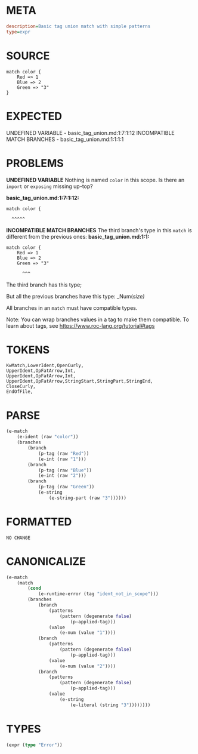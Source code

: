 # META
~~~ini
description=Basic tag union match with simple patterns
type=expr
~~~
# SOURCE
~~~roc
match color {
	Red => 1
	Blue => 2
	Green => "3"
}
~~~
# EXPECTED
UNDEFINED VARIABLE - basic_tag_union.md:1:7:1:12
INCOMPATIBLE MATCH BRANCHES - basic_tag_union.md:1:1:1:1
# PROBLEMS
**UNDEFINED VARIABLE**
Nothing is named `color` in this scope.
Is there an `import` or `exposing` missing up-top?

**basic_tag_union.md:1:7:1:12:**
```roc
match color {
```
      ^^^^^


**INCOMPATIBLE MATCH BRANCHES**
The third branch's type in this `match` is different from the previous ones:
**basic_tag_union.md:1:1:**
```roc
match color {
	Red => 1
	Blue => 2
	Green => "3"
```
          ^^^

The third branch has this type;
    

But all the previous branches have this type:
    _Num(_size)_

All branches in an `match` must have compatible types.

Note: You can wrap branches values in a tag to make them compatible.
To learn about tags, see <https://www.roc-lang.org/tutorial#tags>

# TOKENS
~~~zig
KwMatch,LowerIdent,OpenCurly,
UpperIdent,OpFatArrow,Int,
UpperIdent,OpFatArrow,Int,
UpperIdent,OpFatArrow,StringStart,StringPart,StringEnd,
CloseCurly,
EndOfFile,
~~~
# PARSE
~~~clojure
(e-match
	(e-ident (raw "color"))
	(branches
		(branch
			(p-tag (raw "Red"))
			(e-int (raw "1")))
		(branch
			(p-tag (raw "Blue"))
			(e-int (raw "2")))
		(branch
			(p-tag (raw "Green"))
			(e-string
				(e-string-part (raw "3"))))))
~~~
# FORMATTED
~~~roc
NO CHANGE
~~~
# CANONICALIZE
~~~clojure
(e-match
	(match
		(cond
			(e-runtime-error (tag "ident_not_in_scope")))
		(branches
			(branch
				(patterns
					(pattern (degenerate false)
						(p-applied-tag)))
				(value
					(e-num (value "1"))))
			(branch
				(patterns
					(pattern (degenerate false)
						(p-applied-tag)))
				(value
					(e-num (value "2"))))
			(branch
				(patterns
					(pattern (degenerate false)
						(p-applied-tag)))
				(value
					(e-string
						(e-literal (string "3"))))))))
~~~
# TYPES
~~~clojure
(expr (type "Error"))
~~~
